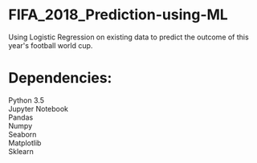 # FIFA_2018_Prediction-using-ML
Using Logistic Regression on existing data to predict the outcome of this year's football world cup.

# Dependencies:
Python 3.5  
Jupyter Notebook  
Pandas  
Numpy  
Seaborn  
Matplotlib  
Sklearn  
